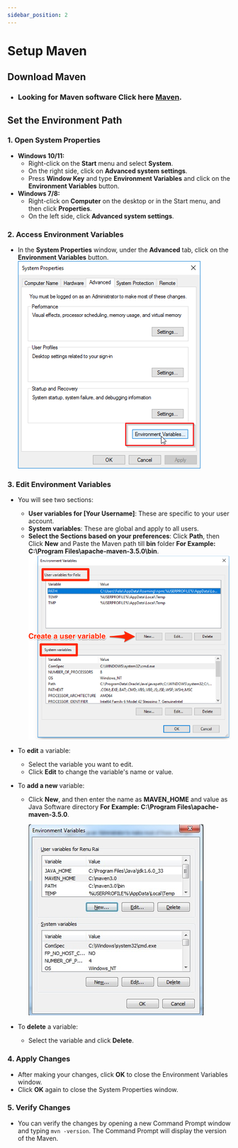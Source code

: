 ```yaml
---
sidebar_position: 2
---
```


# Setup Maven

## Download Maven

- ### Looking for Maven software Click here [Maven](https://maven.apache.org/download.cgi).

## Set the Environment Path

### 1. Open System Properties

- **Windows 10/11:**
  - Right-click on the **Start** menu and select **System**.
  - On the right side, click on **Advanced system settings**.
  - Press **Window Key** and type **Environment Variables** and click on the **Environment Variables** button.
- **Windows 7/8:**
  - Right-click on **Computer** on the desktop or in the Start menu, and then click **Properties**.
  - On the left side, click **Advanced system settings**.

### 2. Access Environment Variables

- In the **System Properties** window, under the **Advanced** tab, click on the **Environment Variables** button.
  ![ System Properties Screenshot](../../static/img/env.png)

### 3. Edit Environment Variables

- You will see two sections:
  - **User variables for [Your Username]**: These are specific to your user account.
  - **System variables**: These are global and apply to all users.
  - **Select the Sections based on your preferences**: Click **Path**, then Click **New** and Paste the Maven path till **bin** folder **For Example: C:\Program Files\apache-maven-3.5.0\bin**.
    ![ Environment Section Screenshot](../../static/img/env-sections.png)
- To **edit** a variable:
  - Select the variable you want to edit.
  - Click **Edit** to change the variable's name or value.
- To **add a new** variable:

  - Click **New**, and then enter the name as **MAVEN_HOME** and value as Java Software directory **For Example: C:\Program Files\apache-maven-3.5.0**.

    ![ Set Maven-home Screenshot](../../static/img/edit-variable.jpg)

- To **delete** a variable:
  - Select the variable and click **Delete**.

### 4. Apply Changes

- After making your changes, click **OK** to close the Environment Variables window.
- Click **OK** again to close the System Properties window.

### 5. Verify Changes

- You can verify the changes by opening a new Command Prompt window and typing `mvn -version`. The Command Prompt will display the version of the Maven.
